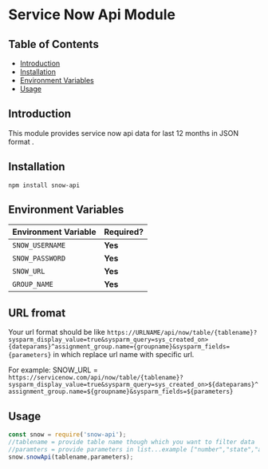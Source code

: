 # Service Now Api Module

## Table of Contents
* [Introduction](#introduction)
* [Installation](#installation)
* [Environment Variables](#required-environment-variables)
* [Usage](#usage)

## Introduction
This module provides service now api data for last 12 months in JSON format  .


## Installation
`npm install snow-api`

## Environment Variables

| Environment Variable   | Required? |
| ---------------------- | --------- |
| `SNOW_USERNAME`        | **Yes**   |
| `SNOW_PASSWORD`        | **Yes**   |
| `SNOW_URL`             | **Yes**   | 
| `GROUP_NAME`           | **Yes**   |                 

## URL fromat
Your url format should be like `https://URLNAME/api/now/table/{tablename}?sysparm_display_value=true&sysparm_query=sys_created_on>{dateparams}^assignment_group.name={groupname}&sysparm_fields={parameters}`  in which replace url name with specific url.

For example:
SNOW_URL = `https://servicenow.com/api/now/table/{tablename}?sysparm_display_value=true&sysparm_query=sys_created_on>${dateparams}^assignment_group.name=${groupname}&sysparm_fields=${parameters}`


## Usage
```js
const snow = require('snow-api');
//tablename = provide table name though which you want to filter data
//paramters = provide parameters in list...example ["number","state","assigned_to","priority","severity"]
snow.snowApi(tablename,parameters);

```
